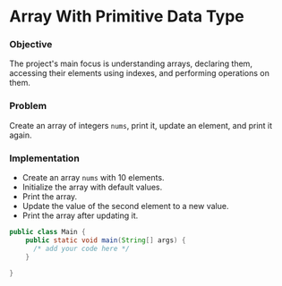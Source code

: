 # Array With Primitive Data Type
### Objective
The project's main focus is understanding arrays, declaring them, accessing their elements using indexes, and performing operations on them.

### Problem
Create an array of integers `nums`, print it, update an element, and print it again.

### Implementation
- Create an array `nums` with 10 elements.
- Initialize the array with default values.
- Print the array.
- Update the value of the second element to a new value.
- Print the array after updating it.
  
``` java
public class Main {
    public static void main(String[] args) {
      /* add your code here */
    }

}
```
